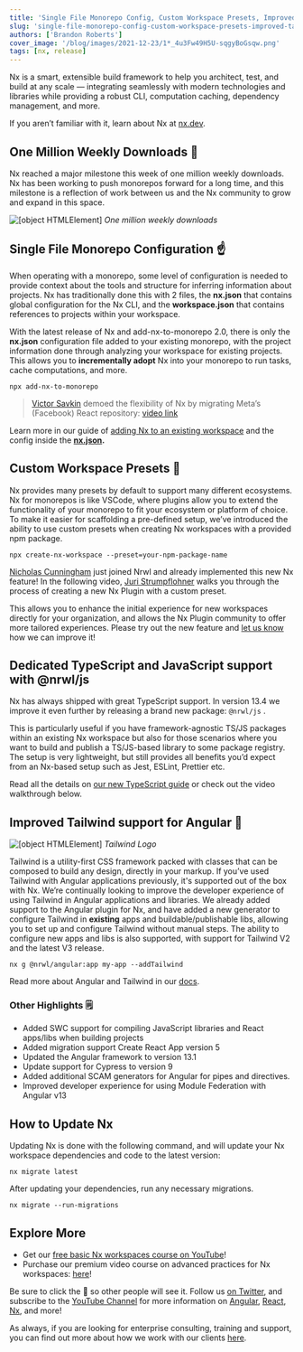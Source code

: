 ```yaml
---
title: 'Single File Monorepo Config, Custom Workspace Presets, Improved Tailwind Support, and more in Nx 13.4!'
slug: 'single-file-monorepo-config-custom-workspace-presets-improved-tailwind-support-and-more-in-nx-13'
authors: ['Brandon Roberts']
cover_image: '/blog/images/2021-12-23/1*_4u3Fw49H5U-sqgyBoGsqw.png'
tags: [nx, release]
---
```


Nx is a smart, extensible build framework to help you architect, test, and build at any scale — integrating seamlessly with modern technologies and libraries while providing a robust CLI, computation caching, dependency management, and more.

If you aren’t familiar with it, learn about Nx at [nx.dev](https://nx.dev).

## One Million Weekly Downloads 🎉

Nx reached a major milestone this week of one million weekly downloads. Nx has been working to push monorepos forward for a long time, and this milestone is a reflection of work between us and the Nx community to grow and expand in this space.

![[object HTMLElement]](/blog/images/2021-12-23/1*WC4RQRZhTtOCsiATOL1cBg.avif)
_One million weekly downloads_

## Single File Monorepo Configuration ☝️

When operating with a monorepo, some level of configuration is needed to provide context about the tools and structure for inferring information about projects. Nx has traditionally done this with 2 files, the **nx.json** that contains global configuration for the Nx CLI, and the **workspace.json** that contains references to projects within your workspace.

With the latest release of Nx and add-nx-to-monorepo 2.0, there is only the **nx.json** configuration file added to your existing monorepo, with the project information done through analyzing your workspace for existing projects. This allows you to **incrementally adopt** Nx into your monorepo to run tasks, cache computations, and more.

```shell
npx add-nx-to-monorepo
```

> [Victor Savkin](https://medium.com/u/76fc1db4149b?source=post_page-----1bc88da334c9--------------------------------) demoed the flexibility of Nx by migrating Meta’s (Facebook) React repository: [video link](https://youtu.be/XLP2RAOwfLQ)

Learn more in our guide of [adding Nx to an existing workspace](https://nx.dev/l/a/migration/adding-to-monorepo) and the config inside the [**nx.json**](https://nx.dev/l/n/core-concepts/configuration#nx-json)**.**

## Custom Workspace Presets 🎨

Nx provides many presets by default to support many different ecosystems. Nx for monorepos is like VSCode, where plugins allow you to extend the functionality of your monorepo to fit your ecosystem or platform of choice. To make it easier for scaffolding a pre-defined setup, we’ve introduced the ability to use custom presets when creating Nx workspaces with a provided npm package.

```shell
npx create-nx-workspace --preset=your-npm-package-name
```

[Nicholas Cunningham](https://medium.com/u/929862e54c5?source=post_page-----1bc88da334c9--------------------------------) just joined Nrwl and already implemented this new Nx feature! In the following video, [Juri Strumpflohner](https://twitter.com/juristr) walks you through the process of creating a new Nx Plugin with a custom preset.

This allows you to enhance the initial experience for new workspaces directly for your organization, and allows the Nx Plugin community to offer more tailored experiences. Please try out the new feature and [let us know](https://github.com/nrwl/nx) how we can improve it!

## Dedicated TypeScript and JavaScript support with @nrwl/js

Nx has always shipped with great TypeScript support. In version 13.4 we improve it even further by releasing a brand new package: `@nrwl/js` .

This is particularly useful if you have framework-agnostic TS/JS packages within an existing Nx workspace but also for those scenarios where you want to build and publish a TS/JS-based library to some package registry. The setup is very lightweight, but still provides all benefits you’d expect from an Nx-based setup such as Jest, ESLint, Prettier etc.

Read all the details on [our new TypeScript guide](https://nx.dev/l/r/getting-started/nx-and-typescript) or check out the video walkthrough below.

## Improved Tailwind support for Angular 💅

![[object HTMLElement]](/blog/images/2021-12-23/0*1yacozydc1muZ74G.avif)
_Tailwind Logo_

Tailwind is a utility-first CSS framework packed with classes that can be composed to build any design, directly in your markup. If you’ve used Tailwind with Angular applications previously, it's supported out of the box with Nx. We’re continually looking to improve the developer experience of using Tailwind in Angular applications and libraries. We already added support to the Angular plugin for Nx, and have added a new generator to configure Tailwind in **existing** apps and buildable/publishable libs, allowing you to set up and configure Tailwind without manual steps. The ability to configure new apps and libs is also supported, with support for Tailwind V2 and the latest V3 release.

```
nx g @nrwl/angular:app my-app --addTailwind
```

Read more about Angular and Tailwind in our [docs](https://nx.dev/l/a/angular/setup-tailwind).

### Other Highlights 🗒

- Added SWC support for compiling JavaScript libraries and React apps/libs when building projects
- Added migration support Create React App version 5
- Updated the Angular framework to version 13.1
- Update support for Cypress to version 9
- Added additional SCAM generators for Angular for pipes and directives.
- Improved developer experience for using Module Federation with Angular v13

## How to Update Nx

Updating Nx is done with the following command, and will update your Nx workspace dependencies and code to the latest version:

```
nx migrate latest
```

After updating your dependencies, run any necessary migrations.

```
nx migrate --run-migrations
```

## Explore More

- Get our [free basic Nx workspaces course on YouTube](https://youtu.be/2mYLe9Kp9VM)!
- Purchase our premium video course on advanced practices for Nx workspaces: [here](https://nxplaybook.com/p/advanced-nx-workspaces)!

Be sure to click the 👏 so other people will see it. Follow us [on Twitter](https://twitter.com/NxDevTools), and subscribe to the [YouTube Channel](https://youtube.com/nrwl_io?sub_confirmation=1) for more information on [Angular](https://angular.io/), [React](https://reactjs.org/), [Nx](https://nx.dev/), and more!

As always, if you are looking for enterprise consulting, training and support, you can find out more about how we work with our clients [here](https://nrwl.io/services/consulting).
